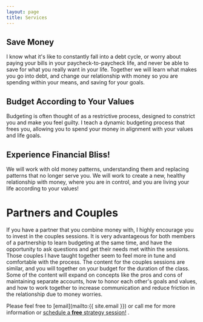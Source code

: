 ```yaml
---
layout: page
title: Services
---
```


## Save Money
I know what it's like to constantly fall into a debt cycle, or worry about paying your bills in your paycheck-to-paycheck life, and never be able to save for what you really want in your life. Together we will learn what makes you go into debt, and change our relationship with money so you are spending within your means, and saving for your goals.

## Budget According to Your Values
Budgeting is often thought of as a restrictive process, designed to constrict you and make you feel guilty. I teach a dynamic budgeting process that frees you, allowing you to spend your money in alignment with your values and life goals.

## Experience Financial Bliss!
We will work with old money patterns, understanding them and replacing patterns that no longer serve you. We will work to create a new, healthy relationship with money, where you are in control, and you are living your life according to your values!

# Partners and Couples
If you have a partner that you combine money with, I highly encourage you to invest in the couples sessions. It is very advantageous for both members of a partnership to learn budgeting at the same time, and have the opportunity to ask questions and get their needs met within the sessions. Those couples I have taught together seem to feel more in tune and comfortable with the process.
The content for the couples sessions are similar, and you will together on your budget for the duration of the class. Some of the content will expand on concepts like the pros and cons of maintaining separate accounts, how to honor each other's goals and values, and how to work together to increase communication and reduce friction in the relationship due to money worries.


Please feel free to [email](mailto:{{ site.email }}) or call me for more information or
      <!-- Calendly link widget begin -->
      <link href="https://assets.calendly.com/assets/external/widget.css" rel="stylesheet">
      <script src="https://assets.calendly.com/assets/external/widget.js" type="text/javascript"></script>
      <a class="" href="" onclick="Calendly.showPopupWidget('https://calendly.com/ceciliacase/initialconsult');return false;">schedule a <b>free</b> strategy session!</a>
      <!-- Calendly link widget end -->. 